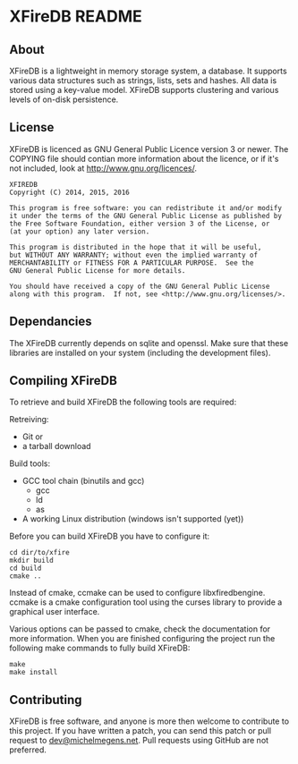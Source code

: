 XFireDB README
=============

About
-----

XFireDB is a lightweight in memory storage system, a database. It supports various
data structures such as strings, lists, sets and hashes. All data is stored using
a key-value model. XFireDB supports clustering and various levels of on-disk
persistence.

License
-------

XFireDB is licenced as GNU General Public Licence version 3 or newer. 
The COPYING file should contian more information about the licence, or
if it's not included, look at http://www.gnu.org/licences/.

    XFIREDB
    Copyright (C) 2014, 2015, 2016

    This program is free software: you can redistribute it and/or modify
    it under the terms of the GNU General Public License as published by
    the Free Software Foundation, either version 3 of the License, or
    (at your option) any later version.

    This program is distributed in the hope that it will be useful,
    but WITHOUT ANY WARRANTY; without even the implied warranty of
    MERCHANTABILITY or FITNESS FOR A PARTICULAR PURPOSE.  See the
    GNU General Public License for more details.

    You should have received a copy of the GNU General Public License
    along with this program.  If not, see <http://www.gnu.org/licenses/>.

Dependancies
------------

The XFireDB currently depends on sqlite and openssl. Make sure that these
libraries are installed on your system (including the development files).

Compiling XFireDB
----------------

To retrieve and build XFireDB the following tools are required:

Retreiving:
  * Git
or
  * a tarball download

Build tools:
  * GCC tool chain (binutils and gcc)
    - gcc
    - ld
    - as
  * A working Linux distribution (windows isn't supported (yet))

Before you can build XFireDB you have to configure it:

    cd dir/to/xfire
    mkdir build
    cd build
    cmake ..

Instead of cmake, ccmake can be used to configure libxfiredbengine. ccmake is a cmake
configuration tool using the curses library to provide a graphical user interface.

Various options can be passed to cmake, check the documentation for more
information. When you are finished configuring the project run the following make 
commands to fully build XFireDB:

    make
    make install

Contributing
------------

XFireDB is free software, and anyone is more then welcome to contribute to this
project. If you have written a patch, you can send this patch or pull request to 
dev@michelmegens.net. Pull requests using GitHub are not preferred.

